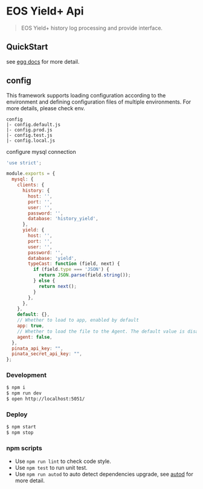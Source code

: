 # EOS Yield+ Api

> EOS Yield+ history log processing and provide interface.

## QuickStart

<!-- add docs here for user -->

see [egg docs][egg] for more detail.

## config

This framework supports loading configuration according to the environment and defining configuration files of multiple environments. For more details, please check env.

```
config
|- config.default.js
|- config.prod.js
|- config.test.js
|- config.local.js
```

configure mysql connection

```js
'use strict';

module.exports = {
  mysql: {
    clients: {
      history: {
        host: '',
        port: '',
        user: '',
        password: '',
        database: 'history_yield',
      },
      yield: {
        host: '',
        port: '',
        user: '',
        password: '',
        database: 'yield',
        typeCast: function (field, next) {
          if (field.type === 'JSON') {
            return JSON.parse(field.string());
          } else {
            return next();
          }
        },
      },
    },
    default: {},
    // Whether to load to app, enabled by default
    app: true,
    // Whether to load the file to the Agent. The default value is disabled
    agent: false,
  },
  pinata_api_key: "",
  pinata_secret_api_key: "",
};
```

### Development

```bash
$ npm i
$ npm run dev
$ open http://localhost:5051/
```

### Deploy

```bash
$ npm start
$ npm stop
```

### npm scripts

- Use `npm run lint` to check code style.
- Use `npm test` to run unit test.
- Use `npm run autod` to auto detect dependencies upgrade, see [autod](https://www.npmjs.com/package/autod) for more detail.

[egg]: https://eggjs.org
